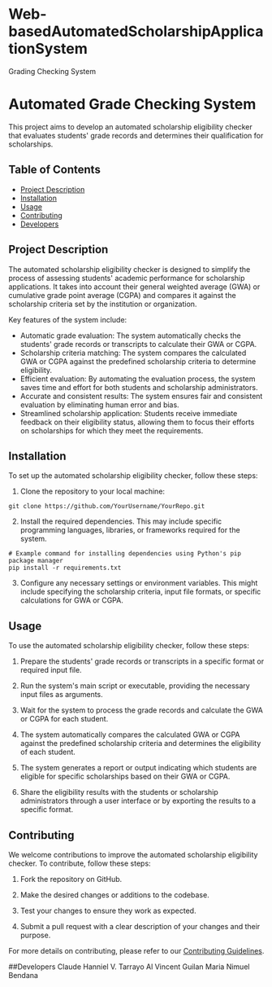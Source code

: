 # Web-basedAutomatedScholarshipApplicationSystem
Grading Checking System

# Automated Grade Checking System 

This project aims to develop an automated scholarship eligibility checker that evaluates students' grade records and determines their qualification for scholarships.

## Table of Contents

- [Project Description](#project-description)
- [Installation](#installation)
- [Usage](#usage)
- [Contributing](#contributing)
- [Developers](#developers)


## Project Description

The automated scholarship eligibility checker is designed to simplify the process of assessing students' academic performance for scholarship applications. It takes into account their general weighted average (GWA) or cumulative grade point average (CGPA) and compares it against the scholarship criteria set by the institution or organization.

Key features of the system include:

- Automatic grade evaluation: The system automatically checks the students' grade records or transcripts to calculate their GWA or CGPA.
- Scholarship criteria matching: The system compares the calculated GWA or CGPA against the predefined scholarship criteria to determine eligibility.
- Efficient evaluation: By automating the evaluation process, the system saves time and effort for both students and scholarship administrators.
- Accurate and consistent results: The system ensures fair and consistent evaluation by eliminating human error and bias.
- Streamlined scholarship application: Students receive immediate feedback on their eligibility status, allowing them to focus their efforts on scholarships for which they meet the requirements.

## Installation

To set up the automated scholarship eligibility checker, follow these steps:

1. Clone the repository to your local machine:

```
git clone https://github.com/YourUsername/YourRepo.git
```

2. Install the required dependencies. This may include specific programming languages, libraries, or frameworks required for the system.

```
# Example command for installing dependencies using Python's pip package manager
pip install -r requirements.txt
```

3. Configure any necessary settings or environment variables. This might include specifying the scholarship criteria, input file formats, or specific calculations for GWA or CGPA.

## Usage

To use the automated scholarship eligibility checker, follow these steps:

1. Prepare the students' grade records or transcripts in a specific format or required input file.

2. Run the system's main script or executable, providing the necessary input files as arguments.

3. Wait for the system to process the grade records and calculate the GWA or CGPA for each student.

4. The system automatically compares the calculated GWA or CGPA against the predefined scholarship criteria and determines the eligibility of each student.

5. The system generates a report or output indicating which students are eligible for specific scholarships based on their GWA or CGPA.

6. Share the eligibility results with the students or scholarship administrators through a user interface or by exporting the results to a specific format.

## Contributing

We welcome contributions to improve the automated scholarship eligibility checker. To contribute, follow these steps:

1. Fork the repository on GitHub.

2. Make the desired changes or additions to the codebase.

3. Test your changes to ensure they work as expected.

4. Submit a pull request with a clear description of your changes and their purpose.

For more details on contributing, please refer to our [Contributing Guidelines](CONTRIBUTING.md).

##Developers
Claude Hanniel V. Tarrayo
Al Vincent Guilan
Maria Nimuel Bendana
